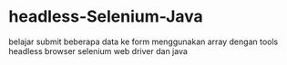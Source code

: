 # headless-Selenium-Java
belajar submit beberapa data ke form menggunakan array dengan tools headless browser selenium web driver dan java
